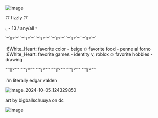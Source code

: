 ![image](https://github.com/user-attachments/assets/a7c882f6-fafc-401e-b6bc-4996ad311714)

ꔫ fizzly ꔫ

◟ - 13 / any/all ◝

︶꒦꒷︶ ︶꒦꒷︶ ︶꒦꒷︶ ︶꒦꒷︶  ︶꒦꒷︶ ︶꒦꒷︶ 

:6White_Heart: favorite color - beige
  ✩  favorite food - penne al forno
  :6White_Heart: favorite games - identity v, roblox
    ✩  favorite hobbies - drawing

︶꒦꒷︶ ︶꒦꒷︶ ︶꒦꒷︶ ︶꒦꒷︶ ︶꒦꒷︶ ︶꒦꒷︶ 

 i'm literally edgar valden


  ![image_2024-10-05_124329850](https://github.com/user-attachments/assets/ebd337f7-8e93-4f61-8fea-cc826fb778d6)

art by bigballschuuya on dc

![image](https://github.com/user-attachments/assets/2c4fa772-c80a-4266-a4dc-4a7be70dbda5)
